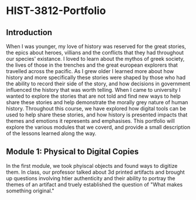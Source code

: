 # HIST-3812-Portfolio #

## Introduction ##

When I was younger, my love of history was reserved for the great stories, the epics about heroes, villians and the conflicts that they had throughout our species' existance. I loved to learn about the mythos of greek society, the lives of those in the trenches and the great european explorers that travelled across the pacific. As I grew older I learned more about how history and more specifically these stories were shaped by those who had the ability to record their side of the story, and how decisions in government influenced the history that was worth telling. When I came to university I wanted to explore the stories that are not told and find new ways to help share these stories and help demonstrate the morally grey nature of human history. Throughout this course, we have explored how digital tools can be used to help share these stories, and how history is presented impacts that themes and emotions it represents and emphasises. This portfolio will explore the various modules that we coverd, and provide a small description of the lessons learned along the way. 

## Module 1: Physical to Digital Copies ##

In the first module, we took phyiscal objects and found ways to digitize them. In class, our professor talked about 3d printed artifacts and brought up questions involving htier authenticity and their ability to portray the themes of an artifact and truely established the question of "What makes something original."  
